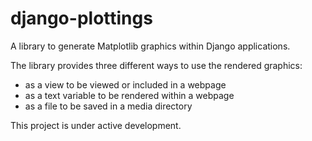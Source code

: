 # django-plottings

A library to generate Matplotlib graphics within Django applications.

The library provides three different ways to use the rendered graphics: 

 - as a view to be viewed or included in a webpage
 - as a text variable to be rendered within a webpage 
 - as a file to be saved in a media directory

This project is under active development.
